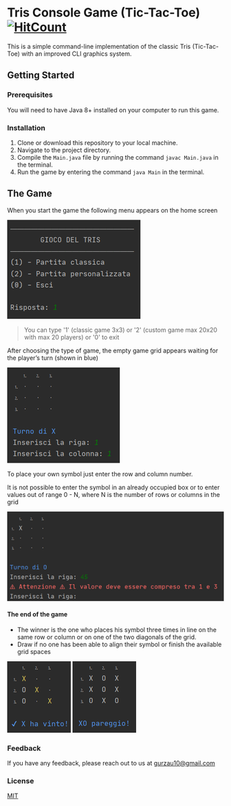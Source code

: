 # Tris Console Game (Tic-Tac-Toe) [![HitCount](https://hits.dwyl.com/erikgurzau/tris-console-terminal.svg?style=flat-square)](http://hits.dwyl.com/erikgurzau/tris-console-terminal)

This is a simple command-line implementation of the classic Tris (Tic-Tac-Toe) with an improved CLI graphics system.

## Getting Started
### Prerequisites
You will need to have Java 8+ installed on your computer to run this game.

### Installation
1. Clone or download this repository to your local machine.
2. Navigate to the project directory.
3. Compile the `Main.java` file by running the command `javac Main.java` in the terminal.
4. Run the game by entering the command `java Main` in the terminal.

## The Game
When you start the game the following menu appears on the home screen

![menu](./media/screenshot_menu.png)

>You can type '1' (classic game 3x3) or '2' (custom game max 20x20 with max 20 players) or '0' to exit

After choosing the type of game, the empty game grid appears waiting for the player’s turn (shown in blue)

![empty](./media/screenshot_empty.png)

To place your own symbol just enter the row and column number.

It is not possible to enter the symbol in an already occupied box or to enter values out of range 0 - N, where N is the number of rows or columns in the grid

![error](./media/screenshot_error.png)


#### The end of the game
- The winner is the one who places his symbol three times in line on the same row or column or on one of the two diagonals of the grid.
- Draw if no one has been able to align their symbol or finish the available grid spaces


![result](./media/screenshot_win.png) ![App Screenshot](./media/screenshot_pareggio.png)


### Feedback
If you have any feedback, please reach out to us at gurzau10@gmail.com

### License
[MIT](https://choosealicense.com/licenses/mit/)

